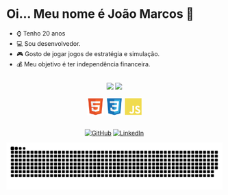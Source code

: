 # Oi... Meu nome é João Marcos :slightly_smiling_face:

- ⌚ Tenho 20 anos
- 💻 Sou desenvolvedor.
- 🎮 Gosto de jogar jogos de estratégia e simulação.
- 💰 Meu objetivo é ter independência financeira.

##

<div align="center">
  <img height="160em" src="https://github-readme-stats.vercel.app/api?username=Jocowski&show_icons=true&theme=algolia&include_all_commits=true&count_private=false"/>
  <img height="160em" src="https://github-readme-stats.vercel.app/api/top-langs/?username=Jocowski&layout=compact&langs_count=16&theme=algolia"/>
</div>

<br>

<div style="display: inline_block" align="center">
  <img alt="HTML" height="40px" src="https://raw.githubusercontent.com/devicons/devicon/master/icons/html5/html5-original.svg">
  <img alt="CSS" height="40px" src="https://raw.githubusercontent.com/devicons/devicon/master/icons/css3/css3-original.svg">
  <img alt="JavaScript" height="40px"src="https://raw.githubusercontent.com/devicons/devicon/master/icons/javascript/javascript-plain.svg">
</div>

##

<div align="center">
  <a href="https://github.com/Jocowski"><img alt="GitHub" src="https://img.shields.io/badge/GitHub-100000?style=for-the-badge&logo=github&logoColor=white"></a>
  <a href="https://www.linkedin.com/in/joão-marcos-jocowski-pinto" target="_blank"><img alt="LinkedIn" src="https://img.shields.io/badge/LinkedIn-0077B5?style=for-the-badge&logo=linkedin&logoColor=white"></a>
</div>
  
![Snake animation](https://github.com/jocowski/jocowski/blob/output/github-contribution-grid-snake.svg)
